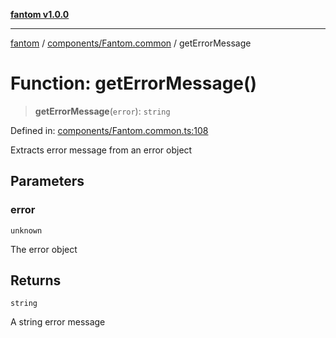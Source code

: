 [**fantom v1.0.0**](../../../README.md)

***

[fantom](../../../README.md) / [components/Fantom.common](../README.md) / getErrorMessage

# Function: getErrorMessage()

> **getErrorMessage**(`error`): `string`

Defined in: [components/Fantom.common.ts:108](https://github.com/ispyhumanfly/fantom/blob/002f113e9685876d0f3f498ccd9514f78e641ee6/components/Fantom.common.ts#L108)

Extracts error message from an error object

## Parameters

### error

`unknown`

The error object

## Returns

`string`

A string error message
